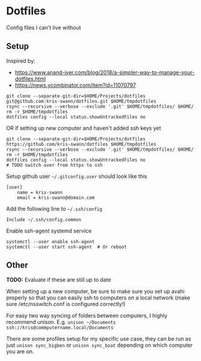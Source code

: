 # Dotfiles

Config files I can't live without

## Setup

Inspired by:
* https://www.anand-iyer.com/blog/2018/a-simpler-way-to-manage-your-dotfiles.html
* https://news.ycombinator.com/item?id=11070797

```
git clone --separate-git-dir=$HOME/Projects/dotfiles git@github.com:kris-swann/dotfiles.git $HOME/tmpdotfiles
rsync --recursive --verbose --exclude '.git' $HOME/tmpdotfiles/ $HOME/
rm -r $HOME/tmpdotfiles
dotfiles config --local status.showUntrackedFiles no
```

OR if setting up new computer and haven't added ssh keys yet

```
git clone --separate-git-dir=$HOME/Projects/dotfiles https://github.com/kris-swann/dotfiles $HOME/tmpdotfiles
rsync --recursive --verbose --exclude '.git' $HOME/tmpdotfiles/ $HOME/
rm -r $HOME/tmpdotfiles
dotfiles config --local status.showUntrackedFiles no
# TODO switch over from https to ssh
```

Setup github user `~/.gitconfig.user` should look like this

```
[user]
    name = kris-swann
    email = kris-swann@domain.com
```

Add the following line to `~/.ssh/config`

```
Include ~/.ssh/config.common
```

Enable ssh-agent systemd service

```
systemctl --user enable ssh-agent
systemctl --user start ssh-agent  # Or reboot
```

## Other

**TODO:** Evaluate if these are still up to date

When setting up a new computer, be sure to make sure you set up avahi properly
so that you can easily ssh to computers on a local network (make sure
/etc/nsswitch.conf is configured correctly!)

For easy two way syncing of folders between computers, I highly recommend
unison. E.g. `unison ~/Documents ssh://kris@commputername.local/Documents`

There are some profiles setup for my specific use case, they can be run as
just `unison sync_bigben` or `unison sync_boat` depending on which computer
you are on.

